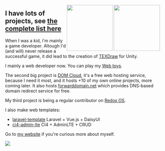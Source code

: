 
<a href="https://domcloud.co" target="_blank"><img align="right" height="150px" src="https://domcloud.co/assets/icon.png"></a>

<a href="https://u3d.as/mFe" target="_blank"><img align="right" height="150px" src="https://res.cloudinary.com/wellosoft/image/upload/c_fill,h_300,w_300/v1512857611/expertise/library-texdraw.png"></a>

## I have lots of projects, see [the complete list here](https://willnode.github.io/)

When I was a kid, i'm mainly a game developer. Altough I'd (and will) never release a successful game, it did lead to the creation of [TEXDraw](https://u3d.as/mFe) for Unity.

I mainly a web developer now. You can play my [Web toys](https://willnode.github.io/). 

The second big project is [DOM Cloud](https://domcloud.co/), it's a free web hosting service, because I need it most, and it hosts +10 of my own online projects, more coming later. It also hosts [forwarddomain.net](https://forwarddomain.net) which provides DNS-based domain redirect service for free.

My third project is being a regular contributor on [Redox OS](https://redox-os.org/).

I also make web templates:
+ [laravel-template](https://github.com/willnode/laravel-template) Laravel + Vue.js + DaisyUI
+ [ci4-admin-lte](https://github.com/willnode/ci4-admin-lte) CI4 + AdminLTE + CRUD

Go to [my website](https://wellosoft.net/) if you're curious more about myself.

<picture>
<source 
  srcset="https://github-readme-stats.vercel.app/api?username=willnode&show_icons=true&count_private=true&theme=dark"
  media="(prefers-color-scheme: dark)"
/>
<source
  srcset="https://github-readme-stats.vercel.app/api?username=willnode&show_icons=true&count_private=true"
  media="(prefers-color-scheme: light), (prefers-color-scheme: no-preference)"
/>
<img src="https://github-readme-stats.vercel.app/api?username=anuraghazra&show_icons=true" />
</picture>
